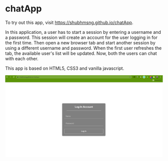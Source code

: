 # chatApp

To try out this app, visit https://shubhmsng.github.io/chatApp.

In this application, a user has to start a session by entering a username and a password. This session will create an account for the user logging in for the first time. Then open a new browser tab and start another session by using a different username and password. When the first user refreshes the tab, the available user's list will be updated. Now, both the users can chat with each other.

This app is based on HTML5, CSS3 and vanilla javascript.

![alt text](login.png "Login Screen")
